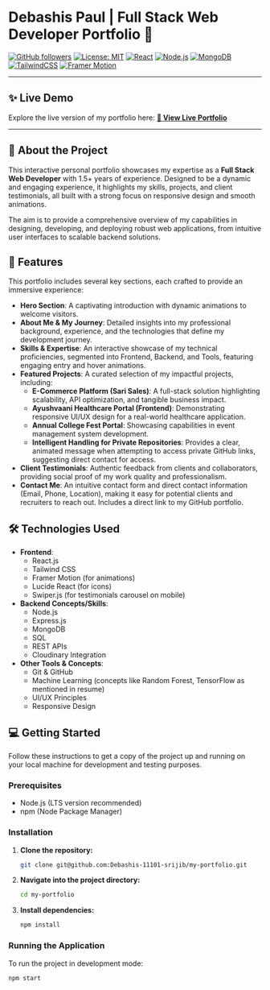 # Debashis Paul | Full Stack Web Developer Portfolio 🚀

[![GitHub followers](https://img.shields.io/github/followers/Debashis-11101-srijib?style=social)](https://github.com/Debashis-11101-srijib)
[![License: MIT](https://img.shields.io/badge/License-MIT-yellow.svg)](https://opensource.org/licenses/MIT)
[![React](https://img.shields.io/badge/React-61DAFB?style=for-the-badge&logo=react&logoColor=white)](https://react.dev/)
[![Node.js](https://img.shields.io/badge/Node.js-339933?style=for-the-badge&logo=node.js&logoColor=white)](https://nodejs.org/en)
[![MongoDB](https://img.shields.io/badge/MongoDB-47A248?style=for-the-badge&logo=mongodb&logoColor=white)](https://www.mongodb.com/)
[![TailwindCSS](https://img.shields.io/badge/Tailwind_CSS-38B2AC?style=for-the-badge&logo=tailwind-css&logoColor=white)](https://tailwindcss.com/)
[![Framer Motion](https://img.shields.io/badge/Framer_Motion-0055FF?style=for-the-badge&logo=framer&logoColor=white)](https://www.framer.com/motion/)

---

## ✨ Live Demo

Explore the live version of my portfolio here:
[**🚀 View Live Portfolio**](https://debashis-11101-srijib.github.io/my-portfolio/) 

---

## 🌟 About the Project

This interactive personal portfolio showcases my expertise as a **Full Stack Web Developer** with 1.5+ years of experience. Designed to be a dynamic and engaging experience, it highlights my skills, projects, and client testimonials, all built with a strong focus on responsive design and smooth animations.

The aim is to provide a comprehensive overview of my capabilities in designing, developing, and deploying robust web applications, from intuitive user interfaces to scalable backend solutions.

## 🚀 Features

This portfolio includes several key sections, each crafted to provide an immersive experience:

* **Hero Section**: A captivating introduction with dynamic animations to welcome visitors.
* **About Me & My Journey**: Detailed insights into my professional background, experience, and the technologies that define my development journey.
* **Skills & Expertise**: An interactive showcase of my technical proficiencies, segmented into Frontend, Backend, and Tools, featuring engaging entry and hover animations.
* **Featured Projects**: A curated selection of my impactful projects, including:
    * **E-Commerce Platform (Sari Sales)**: A full-stack solution highlighting scalability, API optimization, and tangible business impact.
    * **Ayushvaani Healthcare Portal (Frontend)**: Demonstrating responsive UI/UX design for a real-world healthcare application.
    * **Annual College Fest Portal**: Showcasing capabilities in event management system development.
    * **Intelligent Handling for Private Repositories**: Provides a clear, animated message when attempting to access private GitHub links, suggesting direct contact for access.
* **Client Testimonials**: Authentic feedback from clients and collaborators, providing social proof of my work quality and professionalism.
* **Contact Me**: An intuitive contact form and direct contact information (Email, Phone, Location), making it easy for potential clients and recruiters to reach out. Includes a direct link to my GitHub portfolio.

## 🛠️ Technologies Used

* **Frontend**:
    * React.js
    * Tailwind CSS
    * Framer Motion (for animations)
    * Lucide React (for icons)
    * Swiper.js (for testimonials carousel on mobile)
* **Backend Concepts/Skills**:
    * Node.js
    * Express.js
    * MongoDB
    * SQL
    * REST APIs
    * Cloudinary Integration
* **Other Tools & Concepts**:
    * Git & GitHub
    * Machine Learning (concepts like Random Forest, TensorFlow as mentioned in resume)
    * UI/UX Principles
    * Responsive Design

## 💻 Getting Started

Follow these instructions to get a copy of the project up and running on your local machine for development and testing purposes.

### Prerequisites

* Node.js (LTS version recommended)
* npm (Node Package Manager)

### Installation

1.  **Clone the repository:**
    ```bash
    git clone git@github.com:Debashis-11101-srijib/my-portfolio.git
    ```
2.  **Navigate into the project directory:**
    ```bash
    cd my-portfolio
    ```
3.  **Install dependencies:**
    ```bash
    npm install
    ```

### Running the Application

To run the project in development mode:

```bash
npm start
